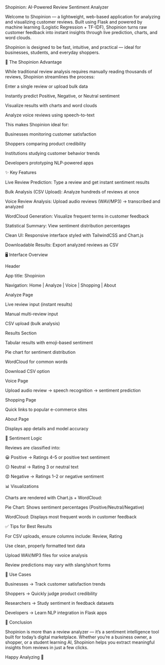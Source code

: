 Shopinion: AI-Powered Review Sentiment Analyzer

Welcome to Shopinion — a lightweight, web-based application for analyzing and visualizing customer reviews. Built using Flask and powered by machine learning (Logistic Regression + TF-IDF), Shopinion turns raw customer feedback into instant insights through live prediction, charts, and word clouds.

Shopinion is designed to be fast, intuitive, and practical — ideal for businesses, students, and everyday shoppers.

🚀 The Shopinion Advantage

While traditional review analysis requires manually reading thousands of reviews, Shopinion streamlines the process:

Enter a single review or upload bulk data

Instantly predict Positive, Negative, or Neutral sentiment

Visualize results with charts and word clouds

Analyze voice reviews using speech-to-text

This makes Shopinion ideal for:

Businesses monitoring customer satisfaction

Shoppers comparing product credibility

Institutions studying customer behavior trends

Developers prototyping NLP-powered apps

✨ Key Features

Live Review Prediction: Type a review and get instant sentiment results

Bulk Analysis (CSV Upload): Analyze hundreds of reviews at once

Voice Review Analysis: Upload audio reviews (WAV/MP3) → transcribed and analyzed

WordCloud Generation: Visualize frequent terms in customer feedback

Statistical Summary: View sentiment distribution percentages

Clean UI: Responsive interface styled with TailwindCSS and Chart.js

Downloadable Results: Export analyzed reviews as CSV

🖥️ Interface Overview

Header

App title: Shopinion

Navigation: Home | Analyze | Voice | Shopping | About

Analyze Page

Live review input (instant results)

Manual multi-review input

CSV upload (bulk analysis)

Results Section

Tabular results with emoji-based sentiment

Pie chart for sentiment distribution

WordCloud for common words

Download CSV option

Voice Page

Upload audio review → speech recognition → sentiment prediction

Shopping Page

Quick links to popular e-commerce sites

About Page

Displays app details and model accuracy

🧠 Sentiment Logic

Reviews are classified into:

😀 Positive → Ratings 4–5 or positive text sentiment

😐 Neutral → Rating 3 or neutral text

😡 Negative → Ratings 1–2 or negative sentiment

📊 Visualizations

Charts are rendered with Chart.js + WordCloud:

Pie Chart: Shows sentiment percentages (Positive/Neutral/Negative)

WordCloud: Displays most frequent words in customer feedback

✅ Tips for Best Results

For CSV uploads, ensure columns include: Review, Rating

Use clean, properly formatted text data

Upload WAV/MP3 files for voice analysis

Review predictions may vary with slang/short forms

🔎 Use Cases

Businesses → Track customer satisfaction trends

Shoppers → Quickly judge product credibility

Researchers → Study sentiment in feedback datasets

Developers → Learn NLP integration in Flask apps

📌 Conclusion

Shopinion is more than a review analyzer — it’s a sentiment intelligence tool built for today’s digital marketplace. Whether you’re a business owner, a shopper, or a student learning AI, Shopinion helps you extract meaningful insights from reviews in just a few clicks.

Happy Analyzing 🎉
